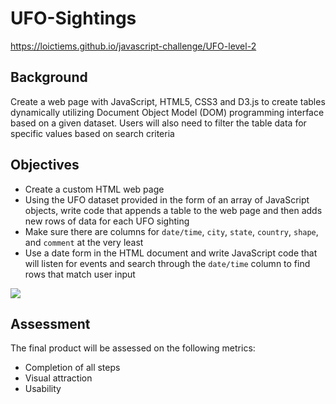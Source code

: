 # UFO-Sightings

https://loictiems.github.io/javascript-challenge/UFO-level-2

## Background

Create a web page with JavaScript, HTML5, CSS3 and D3.js to create tables dynamically utilizing Document Object Model (DOM) programming interface based on a given dataset. Users will also need to filter the table data for specific values based on search criteria


## Objectives

* Create a custom HTML web page
* Using the UFO dataset provided in the form of an array of JavaScript objects, write code that appends a table to the web page and then adds new rows of data for each UFO sighting
* Make sure there are columns for `date/time`, `city`, `state`, `country`, `shape`, and `comment` at the very least
* Use a date form in the HTML document and write JavaScript code that will listen for events and search through the `date/time` column to find rows that match user input

![](Images/html_webpage.png)


## Assessment

The final product will be assessed on the following metrics:
* Completion of all steps
* Visual attraction
* Usability
